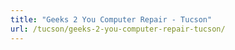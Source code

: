 ```yaml
---
title: "Geeks 2 You Computer Repair - Tucson"
url: /tucson/geeks-2-you-computer-repair-tucson/
---
```

